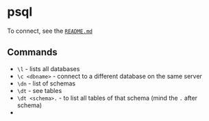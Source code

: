 # psql

To connect, see the [`README.md`](../README.md)

## Commands
* `\l` - lists all databases
* `\c <dbname>` - connect to a different database on the same server
* `\dn` - list of schemas
* `\dt` - see tables
* `\dt <schema>.` - to list all tables of that schema (mind the `.` after schema)
* 